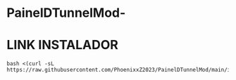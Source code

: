 # PainelDTunnelMod-

# LINK INSTALADOR 

~~~~
bash <(curl -sL https://raw.githubusercontent.com/PhoenixxZ2023/PainelDTunnelMod/main/install.sh)
~~~~
